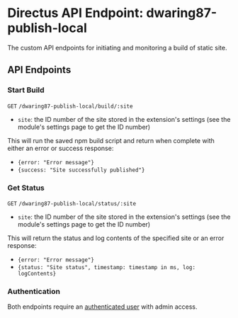 # Directus API Endpoint: dwaring87-publish-local

The custom API endpoints for initiating and monitoring a build of static site.

## API Endpoints

### Start Build

`GET` `/dwaring87-publish-local/build/:site`

- `site`: the ID number of the site stored in the extension's settings (see the module's settings page to get the ID number)

This will run the saved npm build script and return when complete with either an error or success response:

- `{error: "Error message"}`
- `{success: "Site successfully published"}`

### Get Status

`GET` `/dwaring87-publish-local/status/:site`

- `site`: the ID number of the site stored in the extension's settings (see the module's settings page to get the ID number)

This will return the status and log contents of the specified site or an error response:

- `{error: "Error message"}`
- `{status: "Site status", timestamp: timestamp in ms, log: logContents}`

### Authentication

Both endpoints require an [authenticated user](https://docs.directus.io/reference/api/authentication/) with admin access.
